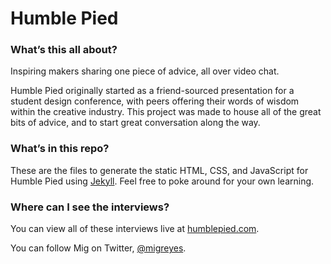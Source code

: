 # Humble Pied

### What’s this all about?
Inspiring makers sharing one piece of advice, all over video chat.

Humble Pied originally started as a friend-sourced presentation for a student design conference, with peers offering their words of wisdom within the creative industry. This project was made to house all of the great bits of advice, and to start great conversation along the way.

### What’s in this repo?
These are the files to generate the static HTML, CSS, and JavaScript for Humble Pied using [Jekyll](http://jekyllrb.com). Feel free to poke around for your own learning.

### Where can I see the interviews?
You can view all of these interviews live at [humblepied.com](http://www.humblepied.com).

You can follow Mig on Twitter, [@migreyes](http://twitter.com/migreyes).